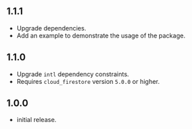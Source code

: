 ## 1.1.1

- Upgrade dependencies.
- Add an example to demonstrate the usage of the package.

## 1.1.0

- Upgrade `intl` dependency constraints.
- Requires `cloud_firestore` version `5.0.0` or higher.

## 1.0.0

- initial release.
